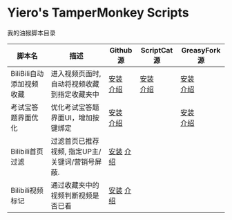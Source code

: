 # Yiero's TamperMonkey Scripts

我的油猴脚本目录

| 脚本名                   | 描述                                            | Github源                                                     | ScriptCat源                                                  | GreasyFork源                                                 |
| ------------------------ | ----------------------------------------------- | ------------------------------------------------------------ | ------------------------------------------------------------ | ------------------------------------------------------------ |
| BiliBili自动添加视频收藏 | 进入视频页面时, 自动将视频收藏到指定收藏夹中    | [安装](https://github.com/AliubYiero/TamperMonkeyScripts/raw/main/lib/BiliBili%E8%87%AA%E5%8A%A8%E6%B7%BB%E5%8A%A0%E8%A7%86%E9%A2%91%E6%94%B6%E8%97%8F.user.js)<br />[介绍](../bilibili-auto-add-favorites) | [安装]()<br />[介绍](https://scriptcat.org/zh-CN/script-show-page/1603) | [安装](https://update.greasyfork.org/scripts/489644/BiliBili%E8%87%AA%E5%8A%A8%E6%B7%BB%E5%8A%A0%E8%A7%86%E9%A2%91%E6%94%B6%E8%97%8F.user.js)<br />[介绍](https://greasyfork.org/zh-CN/scripts/489644) |
| 考试宝答题界面优化       | 优化考试宝答题界面UI，增加按键绑定              | [安装](https://github.com/AliubYiero/TamperMonkeyScripts/raw/main/lib/%E8%80%83%E8%AF%95%E5%AE%9D%E7%AD%94%E9%A2%98%E7%95%8C%E9%9D%A2%E4%BC%98%E5%8C%96.user.js)<br />[介绍](../style-kaoshibao-beautify) |                                                              | [安装](https://update.greasyfork.org/scripts/467995/%E8%80%83%E8%AF%95%E5%AE%9D%E7%AD%94%E9%A2%98%E7%95%8C%E9%9D%A2%E4%BC%98%E5%8C%96.user.js)<br />[介绍](https://greasyfork.org/zh-CN/scripts/467995) |
| Bilibili首页过滤         | 过滤首页已推荐视频, 指定UP主/关键词/营销号屏蔽. | [安装](https://github.com/AliubYiero/TamperMonkeyScripts/raw/main/lib/Bilibili%E9%A6%96%E9%A1%B5%E8%BF%87%E6%BB%A4.user.js) [介绍](../bilibili-index-video-filter) |                                                              |                                                              |
| Bilibili视频标记         | 通过收藏夹中的视频判断视频是否已看              | [安装](https://github.com/AliubYiero/TamperMonkeyScripts/raw/main/lib/BiliBili%E8%A7%86%E9%A2%91%E6%A0%87%E8%AE%B0.user.js) [介绍](../bilibili-video-browsing-history-sign) |                                                              |                                                              |

